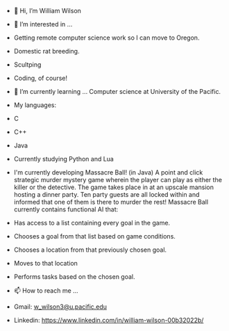 - 👋 Hi, I’m William Wilson


- 👀 I’m interested in ...
- Getting remote computer science work so I can move to Oregon.
- Domestic rat breeding. 
- Scultping
- Coding, of course!

- 🌱 I’m currently learning ...
Computer science at University of the Pacific.

- My languages:
- C
- C++
- Java
- Currently studying Python and Lua

- I'm currently developing Massacre Ball! (in Java) A point and click strategic murder mystery game wherein the player can play as either the killer or the detective. The game takes place in at an upscale mansion hosting a dinner party. Ten party guests are all locked within and informed that one of them is there to murder the rest! Massacre Ball currently contains functional AI that:
- Has access to a list containing every goal in the game.
- Chooses a goal from that list based on game conditions.
- Chooses a location from that previously chosen goal.
- Moves to that location
- Performs tasks based on the chosen goal.

- 📫 How to reach me ...
- Gmail:
w_wilson3@u.pacific.edu
- Linkedin:
https://www.linkedin.com/in/william-wilson-00b32022b/


